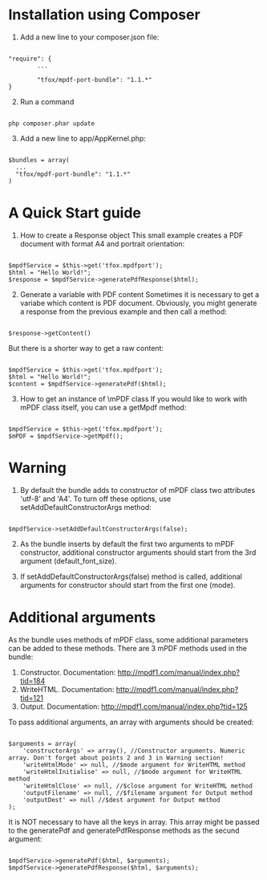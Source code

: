  Installation using Composer
==============================================
1. Add a new line to your composer.json file:
<pre><code>
"require": {
		...
        
        "tfox/mpdf-port-bundle": "1.1.*"
}
</code></pre>

2. Run a command
<pre><code>
php composer.phar update
</code></pre>

3. Add a new line to app/AppKernel.php:
<pre><code>
$bundles = array(
  ...
  "tfox/mpdf-port-bundle": "1.1.*"
)
</code></pre>



 A Quick Start guide
==============================================
1. How to create a Response object
This small example creates a PDF document with format A4 and portrait orientation:
<pre><code>
$mpdfService = $this->get('tfox.mpdfport');
$html = "<html><head></head><body>Hello World!</body></html>";
$response = $mpdfService->generatePdfResponse($html);
</code></pre>

2. Generate a variable with PDF content
Sometimes it is necessary to get a variabe which content is PDF document. Obviously, you might generate a response from the previous example and then call a method:
<pre><code>
$response->getContent()
</code></pre>
But there is a shorter way to get a raw content:
<pre><code>
$mpdfService = $this->get('tfox.mpdfport');
$html = "<html><head></head><body>Hello World!</body></html>";
$content = $mpdfService->generatePdf($html);
</code></pre>

3. How to get an instance of \mPDF class
If you would like to work with mPDF class itself, you can use a getMpdf method:
<pre><code>
$mpdfService = $this->get('tfox.mpdfport');
$mPDF = $mpdfService->getMpdf();
</code></pre>



Warning
==============================================
1. By default the bundle adds to constructor of mPDF class two attributes 'utf-8' and 'A4'. To turn off these options, use setAddDefaultConstructorArgs method:
<pre><code>
$mpdfService->setAddDefaultConstructorArgs(false);
</code></pre>

2. As the bundle inserts by default the first two arguments to mPDF constructor, additional constructor arguments should start from the 3rd argument (default_font_size).

3. If setAddDefaultConstructorArgs(false) method is called, additional arguments for constructor should start from the first one (mode).



 Additional arguments
==============================================
As the bundle uses methods of mPDF class, some additional parameters can be added to these methods. There are 3 mPDF methods used in the bundle:
1. Constructor. Documentation: http://mpdf1.com/manual/index.php?tid=184
2. WriteHTML. Documentation:  http://mpdf1.com/manual/index.php?tid=121
3. Output. Documentation:  http://mpdf1.com/manual/index.php?tid=125

To pass additional arguments, an array with arguments should be created:
<pre><code>
$arguments = array(
	'constructorArgs' => array(), //Constructor arguments. Numeric array. Don't forget about points 2 and 3 in Warning section!
	'writeHtmlMode' => null, //$mode argument for WriteHTML method
	'writeHtmlInitialise' => null, //$mode argument for WriteHTML method
	'writeHtmlClose' => null, //$close argument for WriteHTML method
	'outputFilename' => null, //$filename argument for Output method
	'outputDest' => null //$dest argument for Output method
);
</code></pre>
It is NOT necessary to have all the keys in array.
This array might be passed to the generatePdf and generatePdfResponse methods as the secund argument:
<pre><code>
$mpdfService->generatePdf($html, $arguments);
$mpdfService->generatePdfResponse($html, $arguments);
</code></pre>
